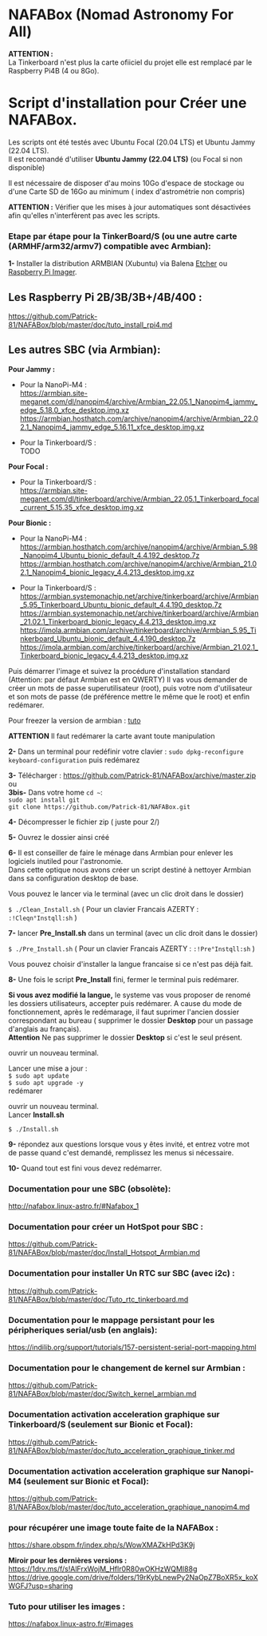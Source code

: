# NAFABox (Nomad Astronomy For All)

**ATTENTION :**   
La Tinkerboard n'est plus la carte ofiiciel du projet elle est remplacé par le Raspberry Pi4B (4 ou 8Go).   

# Script d'installation pour Créer une NAFABox.

Les scripts ont été testés avec Ubuntu Focal (20.04 LTS) et Ubuntu Jammy (22.04 LTS).  
Il est recomandé d'utiliser **Ubuntu Jammy (22.04 LTS)** (ou Focal si non disponible)

Il est nécessaire de disposer d'au moins 10Go d'espace de stockage ou d'une Carte SD de 16Go au minimum ( index d'astrométrie non compris)  

**ATTENTION :** Vérifier que les mises à jour automatiques sont désactivées afin qu'elles n'interfèrent pas avec les scripts.


### Etape par étape pour la TinkerBoard/S (ou une autre carte (ARMHF/arm32/armv7) compatible avec Armbian):

__1-__ Installer la distribution ARMBIAN (Xubuntu) via Balena [Etcher](https://github.com/balena-io/etcher/releases) ou [Raspberry Pi Imager](https://www.raspberrypi.com/software/).    

## Les Raspberry Pi 2B/3B/3B+/4B/400 :
https://github.com/Patrick-81/NAFABox/blob/master/doc/tuto_install_rpi4.md

## Les autres SBC (via Armbian):
__Pour Jammy :__   
- Pour la NanoPi-M4 :    
https://armbian.site-meganet.com/dl/nanopim4/archive/Armbian_22.05.1_Nanopim4_jammy_edge_5.18.0_xfce_desktop.img.xz    
https://armbian.hosthatch.com/archive/nanopim4/archive/Armbian_22.02.1_Nanopim4_jammy_edge_5.16.11_xfce_desktop.img.xz    

- Pour la Tinkerboard/S :    
TODO    

__Pour Focal :__    
- Pour la Tinkerboard/S :  
https://armbian.site-meganet.com/dl/tinkerboard/archive/Armbian_22.05.1_Tinkerboard_focal_current_5.15.35_xfce_desktop.img.xz    


__Pour Bionic :__    
- Pour la NanoPi-M4 :    
https://armbian.hosthatch.com/archive/nanopim4/archive/Armbian_5.98_Nanopim4_Ubuntu_bionic_default_4.4.192_desktop.7z    
https://armbian.hosthatch.com/archive/nanopim4/archive/Armbian_21.02.1_Nanopim4_bionic_legacy_4.4.213_desktop.img.xz    

- Pour la Tinkerboard/S :  
https://armbian.systemonachip.net/archive/tinkerboard/archive/Armbian_5.95_Tinkerboard_Ubuntu_bionic_default_4.4.190_desktop.7z    
https://armbian.systemonachip.net/archive/tinkerboard/archive/Armbian_21.02.1_Tinkerboard_bionic_legacy_4.4.213_desktop.img.xz    
https://imola.armbian.com/archive/tinkerboard/archive/Armbian_5.95_Tinkerboard_Ubuntu_bionic_default_4.4.190_desktop.7z    
https://imola.armbian.com/archive/tinkerboard/archive/Armbian_21.02.1_Tinkerboard_bionic_legacy_4.4.213_desktop.img.xz    


Puis démarrer l'image et suivez la procédure d'installation standard (Attention: par défaut Armbian est en QWERTY)
Il vas vous demander de créer un mots de passe superutilisateur (root), puis votre nom d'utilisateur et son mots de passe (de préférence mettre le même que le root) et enfin redémarer.

Pour freezer la version de armbian : [tuto](https://github.com/Patrick-81/NAFABox/blob/master/doc/Switch_kernel_armbain.md#optionnel-mais-conseill%C3%A9-surtout-en-version-next-et-nightly)

**ATTENTION** Il faut redémarer la carte avant toute manipulation     

__2-__ Dans un terminal pour redéfinir votre clavier : `sudo dpkg-reconfigure keyboard-configuration` puis redémarez   

__3-__ Télécharger :  https://github.com/Patrick-81/NAFABox/archive/master.zip  
ou  
__3bis-__ Dans votre home `cd ~`:   
`sudo apt install git`   
`git clone https://github.com/Patrick-81/NAFABox.git`

__4-__ Décompresser le fichier zip ( juste pour 2/)

__5-__ Ouvrez le dossier ainsi créé

__6-__ Il est conseiller de faire le ménage dans Armbian pour enlever les logiciels inutiled pour l'astronomie.   
Dans cette optique nous avons créer un script destiné à nettoyer Armbian dans sa configuration desktop de base.

Vous pouvez le lancer via le terminal (avec un clic droit dans le dossier)

`$ ./Clean_Install.sh` 
( Pour un clavier Francais AZERTY : `:!Cleqn°Instqll:sh` ) 

__7-__ lancer **Pre_Install.sh** dans un terminal (avec un clic droit dans le dossier)

`$ ./Pre_Install.sh` 
( Pour un clavier Francais AZERTY : `:!Pre°Instqll:sh` ) 

Vous pouvez choisir d'installer la langue francaise si ce n'est pas déjà fait.

__8-__ Une fois le script __Pre_Install__ fini, fermer le terminal puis redémarer.

__Si vous avez modifié la langue,__ le systeme vas vous proposer de renomé les dossiers utilisateurs, accepter puis redémarer. A cause du mode de fonctionnement, après le redémarage, il faut suprimer l'ancien dossier correspondant au bureau ( supprimer le dossier __Desktop__ pour un passage d'anglais au français).    
__Attention__ Ne pas supprimer le dossier __Desktop__ si c'est le seul présent.

ouvrir un nouveau terminal.

Lancer une mise a jour :    
`$ sudo apt update`      
`$ sudo apt upgrade -y`    
redémarer

ouvrir un nouveau terminal.    
Lancer __Install.sh__

`$ ./Install.sh` 

__9-__ répondez aux questions lorsque vous y êtes invité, et entrez votre mot de passe quand c'est demandé, remplissez les menus si nécessaire.

__10-__ Quand tout est fini vous devez redémarrer.


### Documentation pour une SBC (obsolète):   
http://nafabox.linux-astro.fr/#Nafabox_1

### Documentation pour créer un HotSpot pour SBC :  
https://github.com/Patrick-81/NAFABox/blob/master/doc/Install_Hotspot_Armbian.md   

### Documentation pour installer Un RTC sur SBC (avec i2c) :   
https://github.com/Patrick-81/NAFABox/blob/master/doc/Tuto_rtc_tinkerboard.md

### Documentation pour le mappage persistant pour les péripheriques serial/usb (en anglais):   
https://indilib.org/support/tutorials/157-persistent-serial-port-mapping.html

### Documentation pour le changement de kernel sur Armbian :
https://github.com/Patrick-81/NAFABox/blob/master/doc/Switch_kernel_armbian.md

### Documentation activation acceleration graphique sur Tinkerboard/S (seulement sur Bionic et Focal):
https://github.com/Patrick-81/NAFABox/blob/master/doc/tuto_acceleration_graphique_tinker.md

### Documentation activation acceleration graphique sur Nanopi-M4 (seulement sur Bionic et Focal):
https://github.com/Patrick-81/NAFABox/blob/master/doc/tuto_acceleration_graphique_nanopim4.md

### pour récupérer une image toute faite de la NAFABox :   
https://share.obspm.fr/index.php/s/WowXMAZkHPd3K9j

**Miroir pour les dernières versions :**  
https://1drv.ms/f/s!AlFrxWojM_Hflr0R80wOKHzWQMI88g    
https://drive.google.com/drive/folders/19rKybLnewPy2NaOpZ7BoXR5x_koXWGFJ?usp=sharing  

### Tuto pour utiliser les images :   
https://nafabox.linux-astro.fr/#images
